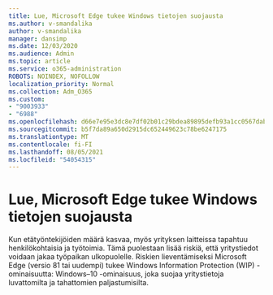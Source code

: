```yaml
---
title: Lue, Microsoft Edge tukee Windows tietojen suojausta
ms.author: v-smandalika
author: v-smandalika
manager: dansimp
ms.date: 12/03/2020
ms.audience: Admin
ms.topic: article
ms.service: o365-administration
ROBOTS: NOINDEX, NOFOLLOW
localization_priority: Normal
ms.collection: Adm_O365
ms.custom:
- "9003933"
- "6988"
ms.openlocfilehash: d66e7e95e3dc8e7df02b01c29bdea89895defb93a1cc0567dabc3914a8af22f6
ms.sourcegitcommit: b5f7da89a650d2915dc652449623c78be6247175
ms.translationtype: MT
ms.contentlocale: fi-FI
ms.lasthandoff: 08/05/2021
ms.locfileid: "54054315"
---
```

# <a name="learn-how-microsoft-edge-supports-windows-information-protection-wip"></a>Lue, Microsoft Edge tukee Windows tietojen suojausta

Kun etätyöntekijöiden määrä kasvaa, myös yrityksen laitteissa tapahtuu henkilökohtaisia ja työtoimia. Tämä puolestaan lisää riskiä, että yritystiedot voidaan jakaa työpaikan ulkopuolelle. Riskien lieventämiseksi Microsoft Edge (versio 81 tai uudempi) tukee Windows Information Protection (WIP) -ominaisuutta: Windows–10 -ominaisuus, joka suojaa yritystietoja luvattomilta ja tahattomien paljastumisilta.
